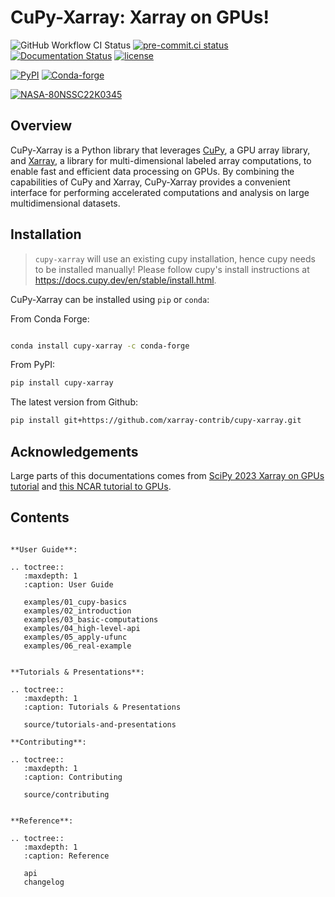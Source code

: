 # CuPy-Xarray: Xarray on GPUs!

![GitHub Workflow CI Status](https://img.shields.io/github/actions/workflow/status/xarray-contrib/cupy-xarray/pypi-release.yaml?style=flat-square)
[![pre-commit.ci status](https://results.pre-commit.ci/badge/github/xarray-contrib/cupy-xarray/main.svg?style=flat-square)](https://results.pre-commit.ci/latest/github/xarray-contrib/cupy-xarray/main)
[![Documentation Status](https://readthedocs.org/projects/cupy-xarray/badge/?version=latest&style=flat-square)](https://cupy-xarray.readthedocs.io)
[![license](https://img.shields.io/github/license/xarray-contrib/cupy-xarray.svg?style=flat-square)](https://github.com/xarray-contrib/cupy-xarray)

[![PyPI](https://img.shields.io/pypi/v/cupy-xarray.svg?style=flat-square)](https://pypi.org/project/cupy-xarray/)
[![Conda-forge](https://img.shields.io/conda/vn/conda-forge/cupy-xarray.svg?style=flat-square)](https://anaconda.org/conda-forge/cupy-xarray)

[![NASA-80NSSC22K0345](https://img.shields.io/badge/NASA-80NSSC22K0345-blue?style=flat-square)](https://science.nasa.gov/open-science-overview)

## Overview

CuPy-Xarray is a Python library that leverages [CuPy](https://cupy.dev/), a GPU array library, and [Xarray](https://docs.xarray.dev/en/stable/), a library for multi-dimensional labeled array computations, to enable fast and efficient data processing on GPUs. By combining the capabilities of CuPy and Xarray, CuPy-Xarray provides a convenient interface for performing accelerated computations and analysis on large multidimensional datasets.

## Installation

> `cupy-xarray` will use an existing cupy installation, hence cupy needs to be installed manually! Please follow cupy's install instructions at <https://docs.cupy.dev/en/stable/install.html>.

CuPy-Xarray can be installed using `pip` or `conda`:

From Conda Forge:

```bash

conda install cupy-xarray -c conda-forge
```

From PyPI:

```bash
pip install cupy-xarray
```

The latest version from Github:

```bash
pip install git+https://github.com/xarray-contrib/cupy-xarray.git
```

## Acknowledgements

Large parts of this documentations comes from [SciPy 2023 Xarray on GPUs tutorial](https://negin513.github.io/cupy-xarray-tutorials/README.html) and [this NCAR tutorial to GPUs](https://github.com/NCAR/GPU_workshop/tree/workshop/13_CuPyAndLegate).

## Contents

```{eval-rst}

**User Guide**:

.. toctree::
   :maxdepth: 1
   :caption: User Guide

   examples/01_cupy-basics
   examples/02_introduction
   examples/03_basic-computations
   examples/04_high-level-api
   examples/05_apply-ufunc
   examples/06_real-example


**Tutorials & Presentations**:

.. toctree::
   :maxdepth: 1
   :caption: Tutorials & Presentations

   source/tutorials-and-presentations

**Contributing**:

.. toctree::
   :maxdepth: 1
   :caption: Contributing

   source/contributing


**Reference**:

.. toctree::
   :maxdepth: 1
   :caption: Reference

   api
   changelog
```
